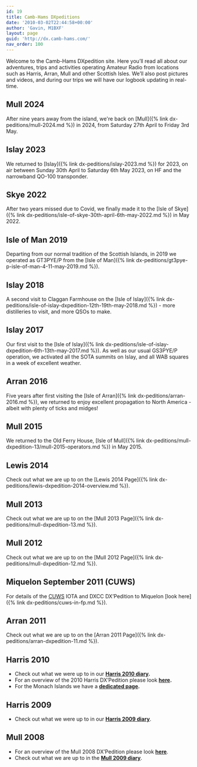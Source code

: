 ```yaml
---
id: 19
title: Camb-Hams DXpeditions
date: '2010-03-02T22:44:58+00:00'
author: 'Gavin, M1BXF'
layout: page
guid: 'http://dx.camb-hams.com/'
nav_order: 100
---
```


Welcome to the Camb-Hams DXpedition site. Here you’ll read all about our adventures, trips and activities operating Amateur Radio from locations such as Harris, Arran, Mull and other Scottish Isles. We’ll also post pictures and videos, and during our trips we will have our logbook updating in real-time.

## Mull 2024

After nine years away from the island, we're back on [Mull]({% link dx-peditions/mull-2024.md %}) in 2024, from Saturday 27th April to Friday 3rd May.

## Islay 2023

We returned to [Islay]({% link dx-peditions/islay-2023.md %}) for 2023, on air between Sunday 30th April to Saturday 6th May 2023, on HF and the narrowband QO-100 transponder.

## Skye 2022

After two years missed due to Covid, we finally made it to the [Isle of Skye]({% link dx-peditions/isle-of-skye-30th-april-6th-may-2022.md %}) in May 2022.

## Isle of Man 2019

Departing from our normal tradition of the Scottish Islands, in 2019 we operated as GT3PYE/P from the [Isle of Man]({% link dx-peditions/gt3pye-p-isle-of-man-4-11-may-2019.md %}).

## Islay 2018

A second visit to Claggan Farmhouse on the [Isle of Islay]({% link dx-peditions/isle-of-islay-dxpedition-12th-19th-may-2018.md %}) - more distilleries to visit, and more QSOs to make.

## Islay 2017

Our first visit to the [Isle of Islay]({% link dx-peditions/isle-of-islay-dxpedition-6th-13th-may-2017.md %}). As well as our usual GS3PYE/P operation, we activated all the SOTA summits on Islay, and all WAB squares in a week of excellent weather.

## Arran 2016

Five years after first visiting the [Isle of Arran]({% link dx-peditions/arran-2016.md %}), we returned to enjoy excellent propagation to North America - albeit with plenty of ticks and midges!

## Mull 2015

We returned to the Old Ferry House, [Isle of Mull]({% link dx-peditions/mull-dxpedition-13/mull-2015-operators.md %}) in May 2015.

## Lewis 2014

Check out what we are up to on the [Lewis 2014 Page]({% link dx-peditions/lewis-dxpedition-2014-overview.md %}).

## Mull 2013

Check out what we are up to on the [Mull 2013 Page]({% link dx-peditions/mull-dxpedition-13.md %}).

## Mull 2012

Check out what we are up to on the [Mull 2012 Page]({% link dx-peditions/mull-dxpedition-12.md %}).

## Miquelon September 2011 (CUWS)

For details of the [CUWS](https://www.g6uw.org/) IOTA and DXCC DX’Pedition to Miquelon [look here]({% link dx-peditions/cuws-in-fp.md %}).

## Arran 2011

Check out what we are up to on the [Arran 2011 Page]({% link dx-peditions/arran-dxpedition-11.md %}).

## Harris 2010

- Check out what we were up to in our [**Harris 2010 diary**](http://dx.camb-hams.com/dx-peditions/harris-dxpedition-10/harris-2010-diary/)**.**
- For an overview of the 2010 Harris DX’Pedition please look [**here**](http://dx.camb-hams.com/dx-peditions/harris-dxpedition-10/)**.**
- For the Monach Islands we have a [**dedicated page**](http://dx.camb-hams.com/dx-peditions/harris-dxpedition-10/harris-2010-monach-islands/)**.**

## Harris 2009

- Check out what we were up to in our [**Harris 2009 diary**](http://dx.camb-hams.com/dx-peditions/harris-dxpedition-09/harris-2009-diary/).

## Mull 2008

- For an overview of the Mull 2008 DX’Pedition please look [**here**](http://dx.camb-hams.com/dx-peditions/camb-hams-mull-dx-pedition/).
- Check out what we are up to in the [**Mull 2009 diary**](http://dx.camb-hams.com/dx-peditions/camb-hams-mull-dx-pedition/the-mull-diary/).